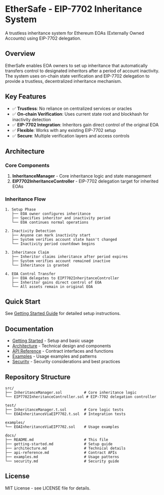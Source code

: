 # EtherSafe - EIP-7702 Inheritance System

A trustless inheritance system for Ethereum EOAs (Externally Owned Accounts) using EIP-7702 delegation.

## Overview

EtherSafe enables EOA owners to set up inheritance that automatically transfers control to designated inheritors after a period of account inactivity. The system uses on-chain state verification and EIP-7702 delegation to provide a trustless, decentralized inheritance mechanism.

## Key Features

- ✅ **Trustless**: No reliance on centralized services or oracles
- ✅ **On-chain Verification**: Uses current state root and blockhash for inactivity detection
- ✅ **EIP-7702 Integration**: Inheritors gain direct control of the original EOA
- ✅ **Flexible**: Works with any existing EIP-7702 setup
- ✅ **Secure**: Multiple verification layers and access controls

## Architecture

### Core Components

1. **InheritanceManager** - Core inheritance logic and state management
2. **EIP7702InheritanceController** - EIP-7702 delegation target for inherited EOAs

### Inheritance Flow

```
1. Setup Phase
   ├── EOA owner configures inheritance
   ├── Specifies inheritor and inactivity period
   └── EOA continues normal operations

2. Inactivity Detection
   ├── Anyone can mark inactivity start
   ├── System verifies account state hasn't changed
   └── Inactivity period countdown begins

3. Inheritance Claim
   ├── Inheritor claims inheritance after period expires
   ├── System verifies account remained inactive
   └── Inheritance is granted

4. EOA Control Transfer
   ├── EOA delegates to EIP7702InheritanceController
   ├── Inheritor gains direct control of EOA
   └── All assets remain in original EOA
```

## Quick Start

See [Getting Started Guide](./getting-started.md) for detailed setup instructions.

## Documentation

- [Getting Started](./getting-started.md) - Setup and basic usage
- [Architecture](./architecture.md) - Technical design and components
- [API Reference](./api-reference.md) - Contract interfaces and functions
- [Examples](./examples.md) - Usage examples and patterns
- [Security](./security.md) - Security considerations and best practices

## Repository Structure

```
src/
├── InheritanceManager.sol          # Core inheritance logic
└── EIP7702InheritanceController.sol # EIP-7702 delegation controller

test/
├── InheritanceManager.t.sol        # Core logic tests
└── EOAInheritanceViaEIP7702.t.sol  # Integration tests

examples/
└── EOAInheritanceViaEIP7702.sol    # Usage examples

docs/
├── README.md                       # This file
├── getting-started.md              # Setup guide
├── architecture.md                 # Technical details
├── api-reference.md                # Contract APIs
├── examples.md                     # Usage patterns
└── security.md                     # Security guide
```

## License

MIT License - see LICENSE file for details.
